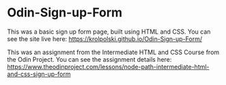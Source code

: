 # Odin-Sign-up-Form

This was a basic sign up form page, built using HTML and CSS.
You can see the site live here: https://krolpolski.github.io/Odin-Sign-up-Form/

This was an assignment from the Intermediate HTML and CSS Course from the Odin Project. You can see the assignment details here:
https://www.theodinproject.com/lessons/node-path-intermediate-html-and-css-sign-up-form
